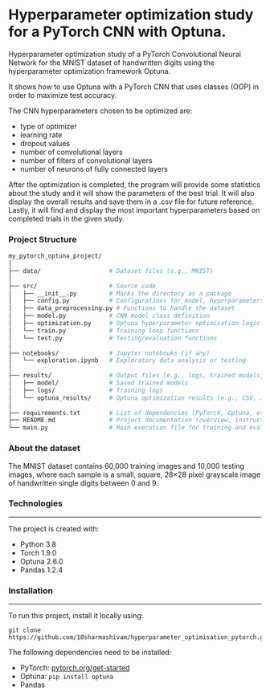 # Hyperparameter optimization study for a PyTorch CNN with Optuna.

Hyperparameter optimization study of a PyTorch 
Convolutional Neural Network for the MNIST dataset of handwritten digits using 
the hyperparameter optimization framework Optuna.

It shows how to use Optuna with a PyTorch CNN that uses classes (OOP) in order 
to maximize test accuracy.

The CNN hyperparameters chosen to be optimized are: 
- type of optimizer 
- learning rate
- dropout values
- number of convolutional layers
- number of filters of convolutional layers 
- number of neurons of fully connected layers

After the optimization is completed, the program will provide some statistics
about the study and it will show the parameters of the best trial. It will also
display the overall results and save them in a .csv file for future reference. Lastly, it will find and display the most important hyperparameters based on completed trials in the given study.

### Project Structure
```bash
my_pytorch_optuna_project/
│
├── data/                   # Dataset files (e.g., MNIST)
│
├── src/                    # Source code
│   ├── __init__.py         # Marks the directory as a package
│   ├── config.py           # Configurations for model, hyperparameters
│   ├── data_preprocessing.py # Functions to handle the dataset
│   ├── model.py            # CNN model class definition
│   ├── optimization.py     # Optuna hyperparameter optimization logic
│   └── train.py            # Training loop functions
│   └── test.py             # Testing/evaluation functions
│
├── notebooks/              # Jupyter notebooks (if any)
│   └── exploration.ipynb   # Exploratory data analysis or testing
│
├── results/                # Output files (e.g., logs, trained models, performance metrics)
│   ├── model/              # Saved trained models
│   ├── logs/               # Training logs
│   └── optuna_results/     # Optuna optimization results (e.g., CSV, JSON)
│
├── requirements.txt        # List of dependencies (PyTorch, Optuna, etc.)
├── README.md               # Project documentation (overview, instructions)
└── main.py                 # Main execution file for training and evaluation
```

### About the dataset
The MNIST dataset contains 60,000 training images and 10,000 testing images,
where each sample is a small, square, 28×28 pixel grayscale image of 
handwritten single digits between 0 and 9.

### Technologies
------------
The project is created with:
* Python 3.8
* Torch 1.9.0
* Optuna 2.6.0
* Pandas 1.2.4

### Installation
------------

To run this project, install it locally using:
```
git clone https://github.com/10sharmashivam/hyperparameter_optimisation_pytorch.git
```

The following dependencies need to be installed:
* PyTorch: [pytorch.org/get-started](https://pytorch.org/get-started/locally/)
* Optuna: ```pip install optuna```
* Pandas
